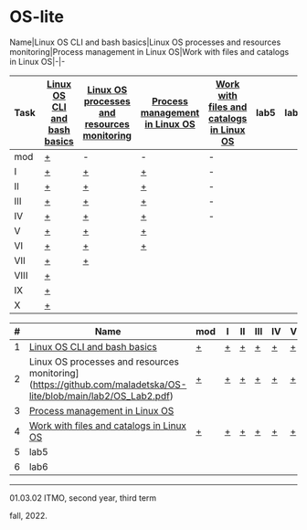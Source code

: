 # OS-lite

Name|Linux OS CLI and bash basics|Linux OS processes and resources monitoring|Process management in Linux OS|Work with files and catalogs in Linux OS|-|-

Task|[Linux OS CLI and bash basics](https://github.com/maladetska/OS-lite/blob/main/lab1/OS_Lab1.pdf)|[Linux OS processes and resources monitoring](https://github.com/maladetska/OS-lite/blob/main/lab2/OS_Lab2.pdf)|[Process management in Linux OS](https://github.com/maladetska/OS-lite/blob/main/lab3/OS_Lab3.pdf)|[Work with files and catalogs in Linux OS](https://github.com/maladetska/OS-lite/blob/main/lab4/OS_Lab4.pdf)|lab5|lab6
---|---|---|---|---|---|---
mod|[+](https://github.com/maladetska/OS-lite/blob/main/lab1/mod/solution)|-|-|-
I|[+](https://github.com/maladetska/OS-lite/blob/main/lab1/i)|[+](https://github.com/maladetska/OS-lite/blob/main/lab2/i)|[+](https://github.com/maladetska/OS-lite/blob/main/lab3/i)|-
II|[+](https://github.com/maladetska/OS-lite/blob/main/lab1/ii)|[+](https://github.com/maladetska/OS-lite/blob/main/lab2/ii)|[+](https://github.com/maladetska/OS-lite/blob/main/lab3/ii)|-
III|[+](https://github.com/maladetska/OS-lite/blob/main/lab1/iii)|[+](https://github.com/maladetska/OS-lite/blob/main/lab2/iii)|[+](https://github.com/maladetska/OS-lite/blob/main/lab3/iii)|-
IV|[+](https://github.com/maladetska/OS-lite/blob/main/lab1/iv)|[+](https://github.com/maladetska/OS-lite/blob/main/lab2/iv)|[+](https://github.com/maladetska/OS-lite/blob/main/lab3/iv/iv)|-
V|[+](https://github.com/maladetska/OS-lite/blob/main/lab1/v/v)|[+](https://github.com/maladetska/OS-lite/blob/main/lab2/v)|[+](https://github.com/maladetska/OS-lite/blob/main/lab3/v/v)
VI|[+](https://github.com/maladetska/OS-lite/blob/main/lab1/vi/vi)|[+](https://github.com/maladetska/OS-lite/blob/main/lab2/vi)|[+](https://github.com/maladetska/OS-lite/blob/main/lab3/vi/vi)
VII|[+](https://github.com/maladetska/OS-lite/blob/main/lab1/vii/vii)|[+](https://github.com/maladetska/OS-lite/blob/main/lab2/vii)
VIII|[+](https://github.com/maladetska/OS-lite/blob/main/lab1/viii/viii)
IX|[+](https://github.com/maladetska/OS-lite/blob/main/lab1/ix/ix)
X|[+](https://github.com/maladetska/OS-lite/blob/main/lab1/x/x)

#|Name|mod|I|II|III|IV|V|VI|VII|VIII|IX|X
---|---|---|---|---|---|---|---|---|---|---|---|---
1|[Linux OS CLI and bash basics](https://github.com/maladetska/OS-lite/blob/main/lab1/OS_Lab1.pdf)|[+](https://github.com/maladetska/OS-lite/blob/main/lab1/i)|[+](https://github.com/maladetska/OS-lite/blob/main/lab1/ii)|[+](https://github.com/maladetska/OS-lite/blob/main/lab1/iii)|[+](https://github.com/maladetska/OS-lite/blob/main/lab1/iv)|[+](https://github.com/maladetska/OS-lite/blob/main/lab1/v/v)|[+](https://github.com/maladetska/OS-lite/blob/main/lab1/vi/vi)|[+](https://github.com/maladetska/OS-lite/blob/main/lab1/vii/vii)|[+](https://github.com/maladetska/OS-lite/blob/main/lab1/viii/viii)|[+](https://github.com/maladetska/OS-lite/blob/main/lab1/ix/ix)|[+](https://github.com/maladetska/OS-lite/blob/main/lab1/x/x)
2|Linux OS processes and resources monitoring](https://github.com/maladetska/OS-lite/blob/main/lab2/OS_Lab2.pdf)|[+](https://github.com/maladetska/OS-lite/blob/main/lab1/mod/solution)|[+](https://github.com/maladetska/OS-lite/blob/main/lab2/i)|[+](https://github.com/maladetska/OS-lite/blob/main/lab2/ii)|[+](https://github.com/maladetska/OS-lite/blob/main/lab2/iii)|[+](https://github.com/maladetska/OS-lite/blob/main/lab2/iv)|[+](https://github.com/maladetska/OS-lite/blob/main/lab2/v)|[+](https://github.com/maladetska/OS-lite/blob/main/lab2/vi)|[+](https://github.com/maladetska/OS-lite/blob/main/lab2/vii)
3|[Process management in Linux OS](https://github.com/maladetska/OS-lite/blob/main/lab3/OS_Lab3.pdf)|
4|[Work with files and catalogs in Linux OS](https://github.com/maladetska/OS-lite/blob/main/lab4/OS_Lab4.pdf)|[+](https://github.com/maladetska/OS-lite/blob/main/lab3/i)|[+](https://github.com/maladetska/OS-lite/blob/main/lab3/ii)|[+](https://github.com/maladetska/OS-lite/blob/main/lab3/iii)|[+](https://github.com/maladetska/OS-lite/blob/main/lab3/iv/iv)|[+](https://github.com/maladetska/OS-lite/blob/main/lab3/v/v)|[+](https://github.com/maladetska/OS-lite/blob/main/lab3/vi/vi)
5|lab5|
6|lab6|
------
01.03.02 ITMO, second year, third term

fall, 2022.
